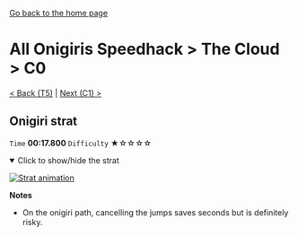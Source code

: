 [Go back to the home page](https://github.com/Doublevil/scbspeedrun)

# All Onigiris Speedhack > The Cloud > C0

[< Back (T5)](https://github.com/Doublevil/scbspeedrun/blob/main/levels/arb_sh/T/T5.md) | [Next (C1) >](https://github.com/Doublevil/scbspeedrun/blob/main/levels/arb_sh/C/C1.md)

## Onigiri strat

`Time` **00:17.800** `Difficulty` ★☆☆☆☆
<details open>
  <summary>Click to show/hide the strat</summary>

  [![Strat animation](https://github.com/Doublevil/scbspeedrun/blob/main/media/levels/C/C0_Onigiri.webp)](https://github.com/Doublevil/scbspeedrun/blob/main/media/levels/C/C0_Onigiri.mp4?raw=true)

  **Notes**
  - On the onigiri path, cancelling the jumps saves seconds but is definitely risky.
</details>
